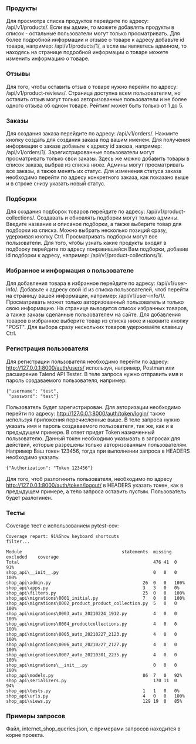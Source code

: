 ### Продукты ###
Для просмотра списка продуктов перейдите по адресу: /api/v1/products/. Если вы админ, то можете добавлять продукты в
список - остальные пользователи могут только просматривать. Для более подробной информации и отзыве о товаре к адресу
добавьте id товара, например: /api/v1/products/1/, а если вы являетесь админом, то находясь на странице подробной
информации о товаре можете изменить информацию о товаре. 
### Отзывы ###
Для того, чтобы оставить отзыв о товаре нужно перейти по адресу: /api/v1/product-reviews/. Страница доступна всем 
пользователям, но оставить отзыв могут только авторизованные пользователи и не более одного отзыва об одном товаре. 
Рейтинг может быть только от 1 до 5.
### Заказы ###
Для создания заказа перейдите по адресу: /api/v1/orders/. Нажмите кнопку создать для создания заказа под вашим именем.
Для получения информации о заказе добавьте к адресу id заказа, например: /api/v1/orders/1/. Зарегистрированные
пользователи могут просматривать только свои заказы. Здесь же можно добавить товары в список заказа, выбрав из списка
ниже. Админы могут просматривать все заказы, а также менять их статус. Для изменения статуса заказа необходимо перейти
по адресу конкретного заказа, как показано выше и в строке снизу указать новый статус.
### Подборки ###
Для создания подборок товаров перейдите по адресу: /api/v1/product-collections/. Создавать и обновлять подборки могут
только админы. Введите название и описаное подборки, а также выберите товар для подборки из списка. Можно выбрать
несколько позиций сразу, удерживая кнопку Ctrl. Просматривать подборки могут все пользователи. Для того, чтобы узнать
какие продукты входят в подборку перейдите по адресу понравившейся Вам подборки, добавив id подборки к адресу,
например: /api/v1/product-collections/1/.
### Избранное и информация о пользователе ###
Для добавления товара в избранное перейдите по адресу: /api/v1/user-info/. Добавьте к адресу свой id из списка
пользователей, чтоб перейти на страницу вашей информации, например: /api/v1/user-info/1/. Просматривать может только
авторизованный пользователь и только свою информацию. На странице выводится список избранных товаров, а также заказы
сделанные пользователем на сайте. Для добавления товаров в избранное выберите товар из списка ниже и нажмите кнопку
"POST". Для выбора сразу нескольких товаров удерживаёте клавишу Ctrl.
### Регистрация пользователя ###
Для регистрации пользователя необходимо перейти по адресу: http://127.0.0.1:8000/auth/users/ используя, например, Postman
или расширение Talend API Tester. В теле запроса нужно отправить имя и пароль создаваемого пользователя, например:
```
{"username": "test",
 "password": "test"}
```
Пользователь будет зарегистрирован. Для авторизации необходимо перейти по адресу: http://127.0.0.1:8000/auth/token/login/
также используя приложения перечисленные выше. В теле запроса нужно указать имя и пароль создаваемого пользователя,
так же, как и в предыдущем примере. В ответ придет Token назначенный пользователю. Данный токен необходимо указывать в
запросах для действий, которые разрешены только авторизованным пользователям. Например Ваш токен 123456, тогда при
выполнении запроса в HEADERS необходимо указать:
```
{"Authorization": "Token 123456"}
```
Для того, чтоб разлогинить пользователя, необходимо по адресу http://127.0.0.1:8000/auth/token/logout/ в HEADERS указать
токен, как в предыдущем примере, а тело запроса оставить пустым. Пользователь будет разлогинен.
### Тесты ###
Coverage тест с использованием pytest-cov:
```
Coverage report: 91%Show keyboard shortcuts
filter...

Module	                                    statements	missing	excluded	coverage
Total	                                                476	41	0	91%
shop_api\__init__.py	                                0	0	0	100%
shop_api\admin.py	                                26	0	0	100%
shop_api\apps.py	                                3	3	0	0%
shop_api\filters.py	                                25	0	0	100%
shop_api\migrations\0001_initial.py	                7	0	0	100%
shop_api\migrations\0002_product_product_collection.py	5	0	0	100%
shop_api\migrations\0003_auto_20210224_1912.py      	4	0	0	100%
shop_api\migrations\0004_productcollections.py      	4	0	0	100%
shop_api\migrations\0005_auto_20210227_2123.py	        4	0	0	100%
shop_api\migrations\0006_auto_20210227_2127.py	        4	0	0	100%
shop_api\migrations\0007_auto_20210301_2235.py      	4	0	0	100%
shop_api\migrations\__init__.py                     	0	0	0	100%
shop_api\models.py	                                86	7	0	92%
shop_api\serializers.py	                                170	11	0	94%
shop_api\tests.py	                                1	1	0	0%
shop_api\urls.py	                                4	0	0	100%
shop_api\views.py	                                129	19	0	85%
```
### Примеры запросов ###
Файл, internet_shop_queries.json, с примерами запросов находится в корне проекта.
